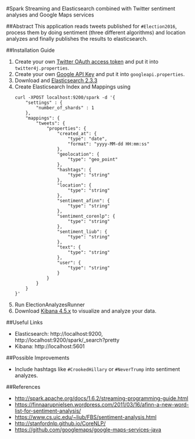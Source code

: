 #Spark Streaming and Elasticsearch combined with Twitter sentiment analyses and Google Maps services

##Abstract
This application reads tweets published for ```#Election2016```, process them by doing sentiment (three different algorithms) and location analyzes and finally publishes the results to elasticsearch.

##Installation Guide
1. Create your own [Twitter OAuth access token](https://dev.twitter.com/oauth/overview/application-owner-access-tokens) and put it into ```twitter4j.properties```.
2. Create your own [Google API Key](https://developers.google.com/maps/documentation/geocoding/get-api-key) and put it into ```googleapi.properties```.
3. Download and [Elasticsearch 2.3.3](https://www.elastic.co/downloads/past-releases/elasticsearch-2-3-3)
4. Create Elasticsearch Index and Mappings using 
    ```
    curl -XPOST localhost:9200/spark -d '{
        "settings" : {
            "number_of_shards" : 1
        },
        "mappings": {
            "tweets": {
                "properties": {
                    "created_at": {
                        "type": "date",
                        "format": "yyyy-MM-dd HH:mm:ss"
                    },
                    "geolocation": {
                        "type": "geo_point"
                    },
                    "hashtags": {
                        "type": "string"
                    },
                    "location": {
                        "type": "string"
                    },
                    "sentiment_afinn": {
                        "type": "string"
                    },
                    "sentiment_corenlp": {
                        "type": "string"
                    },
                    "sentiment_liub": {
                        "type": "string"
                    },
                    "text": {
                        "type": "string"
                    },
                    "user": {
                        "type": "string"
                    }
                }
            }
        }
    }'
    ```
5. Run ElectionAnalyzesRunner
6. Download [Kibana 4.5.x](https://www.elastic.co/downloads/kibana) to visualize and analyze your data.

##Useful Links
- Elasticsearch: http://localhost:9200, http://localhost:9200/spark/_search?pretty
- Kibana: http://localhost:5601

##Possible Improvements
- Include hashtags like ```#CrookedHillary``` or ```#NeverTrump``` into sentiment analyzes.

##References
- http://spark.apache.org/docs/1.6.2/streaming-programming-guide.html
- https://finnaarupnielsen.wordpress.com/2011/03/16/afinn-a-new-word-list-for-sentiment-analysis/
- https://www.cs.uic.edu/~liub/FBS/sentiment-analysis.html
- http://stanfordnlp.github.io/CoreNLP/
- https://github.com/googlemaps/google-maps-services-java
